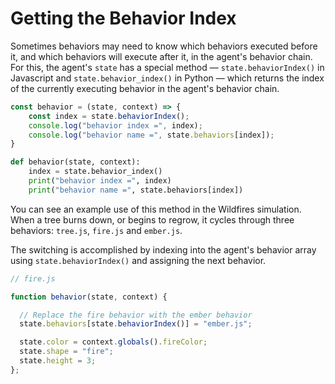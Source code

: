 # Getting the Behavior Index

Sometimes behaviors may need to know which behaviors executed before it, and which behaviors will execute after it, in the agent's behavior chain. For this, the agent's `state` has a special method — `state.behaviorIndex()` in Javascript and `state.behavior_index()` in Python — which returns the index of the currently executing behavior in the agent's behavior chain.

<Tabs>
<Tab title="JavaScript" >

```javascript
const behavior = (state, context) => {
    const index = state.behaviorIndex();
    console.log("behavior index =", index);
    console.log("behavior name =", state.behaviors[index]);
}
```
</Tab>

<Tab title="Python" >

```python
def behavior(state, context):
    index = state.behavior_index()
    print("behavior index =", index)
    print("behavior name =", state.behaviors[index])
```
</Tab>
</Tabs>

You can see an example use of this method in the Wildfires simulation. When a tree burns down, or begins to regrow, it cycles through three behaviors: `tree.js`, `fire.js` and `ember.js`.

<Embed url="https://core.hash.ai/@hash/wildfires-regrowth/stable" caption="The Wildfires simulation" />

The switching is accomplished by indexing into the agent's behavior array using `state.behaviorIndex()` and assigning the next behavior.

```javascript
// fire.js

function behavior(state, context) {

  // Replace the fire behavior with the ember behavior
  state.behaviors[state.behaviorIndex()] = "ember.js";

  state.color = context.globals().fireColor;
  state.shape = "fire";
  state.height = 3;
};
```

